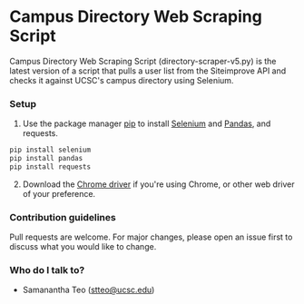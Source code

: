 # Campus Directory Web Scraping Script

Campus Directory Web Scraping Script (directory-scraper-v5.py) is the latest version of a script that pulls a user list from the Siteimprove API and checks it against UCSC's campus directory using Selenium. 

### Setup ###

1. Use the package manager [pip](https://pip.pypa.io/en/stable/) to install [Selenium](https://selenium-python.readthedocs.io/installation.html) and [Pandas](https://pandas.pydata.org/pandas-docs/stable/getting_started/install.html), and requests.

```bash
pip install selenium
pip install pandas
pip install requests
```
2. Download the [Chrome driver](https://chromedriver.chromium.org/downloads) if you're using Chrome, or other web driver of your preference.

### Contribution guidelines ###

Pull requests are welcome. For major changes, please open an issue first to discuss what you would like to change.

### Who do I talk to? ###

* Samanantha Teo (stteo@ucsc.edu)


